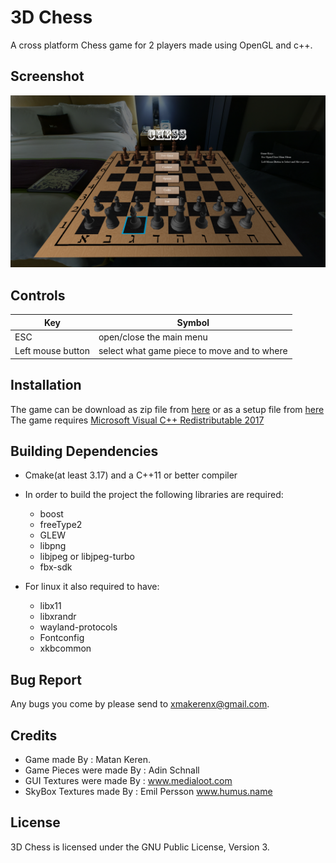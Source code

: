 # 3D Chess
A cross platform Chess game for 2 players made using OpenGL and c++.

## Screenshot

![Alt text](screenshot.png)

## Controls
| Key | Symbol |
| --- | --- |
|ESC| open/close the main menu |
|Left mouse button| select what game piece to move and to where |

## Installation
The game can be download as zip file from [here](https://github.com/XmakerenX/3DChess/releases/download/v1.0.0/3DChess.zip)
or as a setup file from [here](https://github.com/XmakerenX/3DChess/releases/download/v1.0.0/ChessSetup.exe)     
The game requires [Microsoft Visual C++ Redistributable 2017](https://aka.ms/vs/15/release/VC_redist.x64.exe)


## Building Dependencies
* Cmake(at least 3.17) and a C++11 or better compiler  
* In order to build the project the following libraries are required:   
  * boost  
  * freeType2  
  * GLEW  
  * libpng  
  * libjpeg or libjpeg-turbo 
  * fbx-sdk  
  
* For linux it also required to have:  
  * libx11  
  * libxrandr  
  * wayland-protocols
  * Fontconfig  
  * xkbcommon

## Bug Report
Any bugs you come by please send to xmakerenx@gmail.com.

## Credits

* Game made By : Matan Keren.  
* Game Pieces were made By : Adin Schnall  
* GUI Textures were made By : www.medialoot.com  
* SkyBox Textures made By : Emil Persson www.humus.name  

## License
3D Chess is licensed under the GNU Public License, Version 3.
